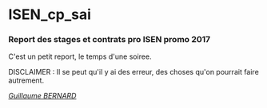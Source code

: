 # ISEN_cp_sai

### Report des stages et contrats pro ISEN promo 2017 
C'est un petit report, le temps d'une soiree.

DISCLAIMER : Il se peut qu'il y ai des erreur, des choses qu'on pourrait faire autrement.

_[Guillaume BERNARD](https://github.com/GBernard314)_

